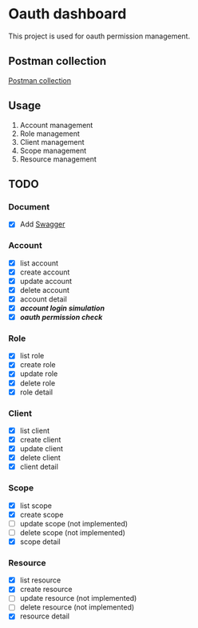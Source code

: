 # Oauth dashboard
This project is used for oauth permission management.

## Postman collection
[Postman collection](src/main/resources/postman/OauthManagement.postman_collection.json)

## Usage
1. Account management
2. Role management
3. Client management
4. Scope management
5. Resource management

## TODO
### Document
- [x] Add [Swagger](http://localhost:10002/oauthdashboard/swagger-ui/index.html)
### Account
- [x] list account
- [x] create account
- [x] update account
- [x] delete account
- [x] account detail
- [x] ***account login simulation***
- [x] ***oauth permission check***
### Role
- [x] list role
- [x] create role
- [x] update role
- [x] delete role
- [x] role detail
### Client
- [x] list client
- [x] create client
- [x] update client
- [x] delete client
- [x] client detail
### Scope
- [x] list scope
- [x] create scope
- [ ] update scope (not implemented)
- [ ] delete scope (not implemented)
- [x] scope detail
### Resource
- [x] list resource
- [x] create resource
- [ ] update resource (not implemented)
- [ ] delete resource (not implemented)
- [x] resource detail